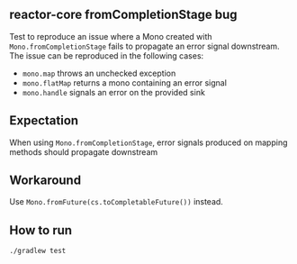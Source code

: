 ## reactor-core fromCompletionStage bug

Test to reproduce an issue where a Mono created with `Mono.fromCompletionStage` fails to propagate an error signal downstream.
The issue can be reproduced in the following cases:
- `mono.map` throws an unchecked exception
- `mono.flatMap` returns a mono containing an error signal
- `mono.handle` signals an error on the provided sink

## Expectation

When using `Mono.fromCompletionStage`, error signals produced on mapping methods should propagate downstream

## Workaround

Use `Mono.fromFuture(cs.toCompletableFuture())` instead.

## How to run
```sh
./gradlew test
```
